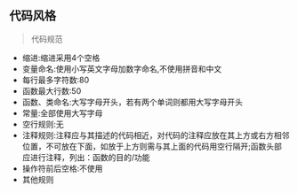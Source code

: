 ## 代码风格

> 代码规范
+ 缩进:缩进采用4个空格
+ 变量命名:使用小写英文字母加数字命名,不使用拼音和中文
+ 每行最多字符数:80
+ 函数最大行数:50
+ 函数、类命名:大写字母开头，若有两个单词则都用大写字母开头
+ 常量:全部使用大写字母
+ 空行规则:无
+ 注释规则:注释应与其描述的代码相近，对代码的注释应放在其上方或右方相邻位置，不可放在下面，如放于上方则需与其上面的代码用空行隔开;函数头部应进行注释，列出：函数的目的/功能
+ 操作符前后空格:不使用
+ 其他规则